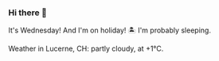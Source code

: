 ### Hi there :wave:

It's Wednesday! And I'm on holiday! :desert_island: I'm probably sleeping.

Weather in Lucerne, CH: partly cloudy, at +1°C.
